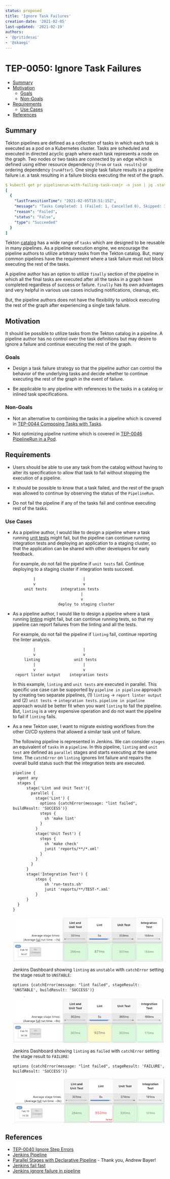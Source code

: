 ```yaml
---
status: proposed
title: 'Ignore Task Failures'
creation-date: '2021-02-05'
last-updated: '2021-02-19'
authors:
- '@pritidesai'
- '@skaegi'
---
```


# TEP-0050: Ignore Task Failures

<!-- toc -->
- [Summary](#summary)
- [Motivation](#motivation)
  - [Goals](#goals)
  - [Non-Goals](#non-goals)
- [Requirements](#requirements)
  - [Use Cases](#use-cases)
- [References](#references)
<!-- /toc -->

## Summary

Tekton pipelines are defined as a collection of tasks in which each task is executed as a pod on a Kubernetes cluster.
Tasks are scheduled and executed in directed acyclic graph where each task represents a node on the graph. Two nodes
or two tasks are connected by an edge which is defined using either resource dependency (`from` or `task results`) or
ordering dependency (`runAfter`). One single task failure results in a pipeline failure i.e. a task resulting in a
failure blocks executing the rest of the graph. 

```yaml
$ kubectl get pr pipelinerun-with-failing-task-csmjr -o json | jq .status.conditions
[
  {
    "lastTransitionTime": "2021-02-05T18:51:15Z",
    "message": "Tasks Completed: 1 (Failed: 1, Cancelled 0), Skipped: 3",
    "reason": "Failed",
    "status": "False",
    "type": "Succeeded"
  }
]
```

Tekton [catalog](https://github.com/tektoncd/catalog) has a wide range of `tasks` which are designed to be reusable
in many pipelines. As a pipeline execution engine, we encourage the pipeline authors to utilize arbitrary tasks from
the Tekton catalog. But, many common pipelines have the requirement where a task failure must not block executing the
rest of the tasks.

A pipeline author has an option to utilize `finally` section of the pipeline in which all the final tasks are executed
after all the tasks in a graph have completed regardless of success or failure. `finally` has its own advantages and
very helpful in various use cases including notifications, cleanup, etc.

But, the pipeline authors does not have the flexibility to unblock executing the rest of the graph after experiencing a
single task failure.


## Motivation

It should be possible to utilize tasks from the Tekton catalog in a pipeline. A pipeline author has no
control over the task definitions but may desire to ignore a failure and continue executing the rest of the graph.


### Goals

* Design a task failure strategy so that the pipeline author can control the behavior of the underlying tasks 
  and decide whether to continue executing the rest of the graph in the event of failure.

* Be applicable to any pipeline with references to the tasks in a catalog or inlined task specifications.

### Non-Goals

* Not an alternative to combining the tasks in a pipeline which is covered in
  [TEP-0044 Composing Tasks with Tasks](https://github.com/tektoncd/community/pull/316).

* Not optimizing pipeline runtime which is covered in
  [TEP-0046 PipelineRun in a Pod](https://github.com/tektoncd/community/pull/318).

## Requirements

* Users should be able to use any task from the catalog without having to alter its specification to allow that task to
  fail without stopping the execution of a pipeline.

* It should be possible to know that a task failed, and the rest of the graph was allowed to continue by observing
  the status of the `PipelineRun`.

* Do not fail the pipeline if any of the tasks fail and continue executing rest of the tasks.

### Use Cases

* As a pipeline author, I would like to design a pipeline where a task running
  [unit tests](https://github.com/tektoncd/catalog/tree/master/task/golang-test/0.1) might fail,
  but the pipeline can continue running integration tests and deploying an application to a staging cluster, so that the
  application can be shared with other developers for early feedback.

  For example, do not fail the pipeline if `unit tests` fail. Continue deploying to a staging cluster if integration tests
  succeed.

  ```
           |                     |
           v                     v
       unit tests      integration tests
                                |
                                v
                      deploy to staging cluster
  ```

* As a pipeline author, I would like to design a pipeline where a task running
  [linting](https://github.com/tektoncd/catalog/tree/master/task/golangci-lint/0.1) might fail,
  but can continue running tests, so that my pipeline can report failures from the linting and all the tests.

  For example, do not fail the pipeline if `linting` fail, continue reporting the linter analysis.

  ```
           |                     |
           v                     v
       linting               unit tests
           |                     |
           v                     v
   report linter output    integration tests
  ```

  In this example, `linting` and `unit tests` are executed in parallel. This specific use case can be
  supported by `pipeline in pipeline` approach by creating two separate pipelines,
  (1) `linting` -> `report linter output` and (2) `unit tests` -> `integration tests`.
  `pipeline in pipeline` approach would be better fit when you want `linting` to fail the pipeline.
  But, `linting` is a very expensive operation and do not want the pipeline to fail if `linting` fails.

* As a new Tekton user, I want to migrate existing workflows from the other CI/CD systems that allowed a
  similar task unit of failure.

  The following pipeline is represented in Jenkins. We can consider `stages` an equivalent of `tasks` in a `pipeline`.
  In this pipeline, `linting` and `unit test` are defined as `parallel` stages and starts executing at the same time.
  The `catchError` on `linting` ignores lint failure and repairs the overall build status such that the integration
  tests are executed.

  ```
  pipeline {
    agent any
    stages {
        stage('Lint and Unit Test'){
          parallel {
            stage('Lint') {
              options {catchError(message: "lint failed", buildResult: 'SUCCESS')}
              steps {
                sh 'make lint'
              }
            }
            stage('Unit Test') {
              steps {
                sh 'make check'
                junit 'reports/**/*.xml'
              }
            }
          }
        }
        stage('Integration Test') {
            steps {
                sh 'run-tests.sh'
                junit 'reports/**/TEST-*.xml'
            }
        }
    }
  }
  ```

  ![Jenkins Dashboard](images/0050-jenkins-dashboard.png)

  Jenkins Dashboard showing `linting` as `unstable` with `catchError` setting the stage result to `UNSTABLE`:

  ```
  options {catchError(message: "lint failed", stageResult: 'UNSTABLE', buildResult: 'SUCCESS')}
  ```

  ![Jenkins Dashboard](images/0050-jenkins-dashboard-with-unstable-stage.png)

  Jenkins Dashboard showing `linting` as `failed` with `catchError` setting the stage result to `FAILURE`:

  ```
  options {catchError(message: "lint failed", stageResult: 'FAILURE', buildResult: 'SUCCESS')}
  ```

  ![Jenkins Dashboard](images/0050-jenkins-dashboard-with-failure-stage.png)

## References

* [TEP-0040 Ignore Step Errors](https://github.com/tektoncd/community/pull/302)
* [Jenkins Pipeline ](https://www.jenkins.io/doc/book/pipeline/)
* [Parallel Stages with Declarative Pipeline](https://www.jenkins.io/blog/2017/09/25/declarative-1/) - Thank you, Andrew Bayer!
* [Jenkins fail fast](https://stackoverflow.com/questions/40600621/continue-jenkins-pipeline-past-failed-stage)
* [Jenkins ignore failure in pipeline](https://stackoverflow.com/questions/44022775/jenkins-ignore-failure-in-pipeline-build-step)
